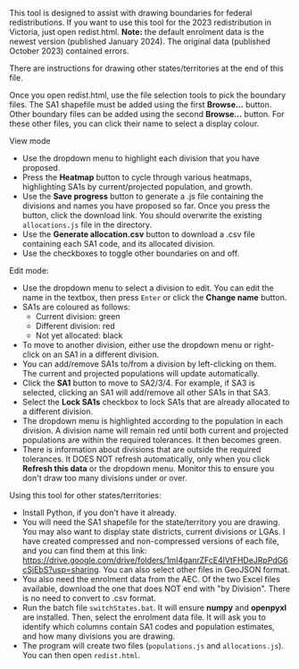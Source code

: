 This tool is designed to assist with drawing boundaries for federal redistributions.
If you want to use this tool for the 2023 redistribution in Victoria, just open redist.html. 
**Note:** the default enrolment data is the newest version (published January 2024). The original data (published October 2023) contained errors.

There are instructions for drawing other states/territories at the end of this file.

Once you open redist.html, use the file selection tools to pick the boundary files. The SA1 shapefile must be added using the first **Browse...** button. Other boundary files can be added using the second **Browse...** button.
For these other files, you can click their name to select a display colour.

View mode
* Use the dropdown menu to highlight each division that you have proposed.
* Press the **Heatmap** button to cycle through various heatmaps, highlighting SA1s by current/projected population, and growth.
* Use the **Save progress** button to generate a .js file containing the divisions and names you have proposed so far. Once you press the button, click the download link. You should overwrite the existing ``allocations.js`` file in the directory.
* Use the **Generate allocation.csv** button to download a .csv file containing each SA1 code, and its allocated division.
* Use the checkboxes to toggle other boundaries on and off.

Edit mode:
* Use the dropdown menu to select a division to edit. You can edit the name in the textbox, then press ``Enter`` or click the **Change name** button.
* SA1s are coloured as follows:
    * Current division: green
	* Different division: red
	* Not yet allocated: black
* To move to another division, either use the dropdown menu or right-click on an SA1 in a different division.
* You can add/remove SA1s to/from a division by left-clicking on them. The current and projected populations will update automatically.
* Click the **SA1** button to move to SA2/3/4. For example, if SA3 is selected, clicking an SA1 will add/remove all other SA1s in that SA3.
* Select the **Lock SA1s** checkbox to lock SA1s that are already allocated to a different division.
* The dropdown menu is highlighted according to the population in each division. A division name will remain red until both current and projected populations are within the required tolerances. It then becomes green.
* There is information about divisions that are outside the required tolerances. It DOES NOT refresh automatically, only when you click **Refresh this data** or the dropdown menu. Monitor this to ensure you don't draw too many divisions under or over.


Using this tool for other states/territories:
* Install Python, if you don't have it already.	
* You will need the SA1 shapefile for the state/territory you are drawing. You may also want to display state districts, current divisions or LGAs. I have created compressed and non-compressed versions of each file, and you can find them at this link: https://drive.google.com/drive/folders/1ml4ganrZFcE4lVtFHDeJRpPdG6cSjEbS?usp=sharing. You can also select other files in GeoJSON format.
* You also need the enrolment data from the AEC. Of the two Excel files available, download the one that does NOT end with "by Division". There is no need to convert to .csv format.
* Run the batch file ``switchStates.bat``. It will ensure **numpy** and **openpyxl** are installed. Then, select the enrolment data file. It will ask you to identify which columns contain SA1 codes and population estimates, and how many divisions you are drawing.
* The program will create two files (``populations.js`` and ``allocations.js``). You can then open ``redist.html``.